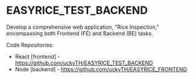 # EASYRICE_TEST_BACKEND
Develop a comprehensive web application, "Rice Inspection," encompassing both Frontend (FE) and Backend (BE) tasks.

 Code Repositories:
- React [frontend] -  https://github.com/uckyTH/EASYRICE_TEST_BACKEND
- Node [backend] - https://github.com/uckyTH/EASYRICE_FRONTEND
